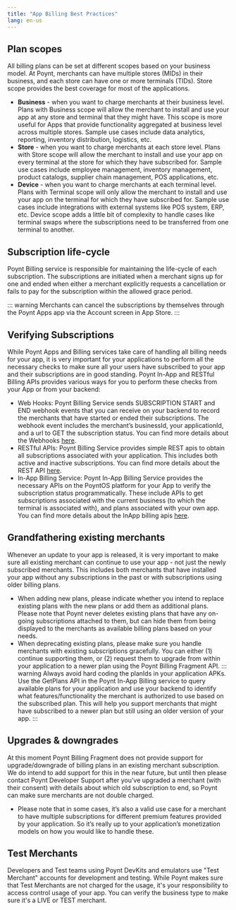 ```yaml
---
title: "App Billing Best Practices"
lang: en-us
---
```


## Plan scopes
All billing plans can be set at different scopes based on your business model. At Poynt, merchants can have multiple stores (MIDs) in their business, and each store can have one or more terminals (TIDs).  Store scope provides the best coverage for most of the applications.

 * **Business** - when you want to charge merchants at their business level. Plans with Business scope will allow the merchant to install and use your app at any store and terminal that they might have. This scope is more useful for Apps that provide functionality aggregated at business level across multiple stores. Sample use cases include data analytics, reporting, inventory distribution, logistics, etc.
 * **Store** - when you want to charge merchants at each store level. Plans with Store scope will allow the merchant to install and use your app on every terminal at the store for which they have subscribed for. Sample use cases include employee management, inventory management, product catalogs, supplier chain management, POS applications, etc.
 * **Device** - when you want to charge merchants at each terminal level. Plans with Terminal scope will only allow the merchant to install and use your app on the terminal for which they have subscribed for. Sample use cases include integrations with external systems like POS system, ERP, etc. Device scope adds a little bit of complexity to handle cases like terminal swaps where the subscriptions need to be transferred from one terminal to another.

## Subscription life-cycle
Poynt Billing service is responsible for maintaining the life-cycle of each subscription. The subscriptions are initiated when a merchant signs up for one and ended when either a merchant explicitly requests a cancellation or fails to pay for the subscription within the allowed grace period.

::: warning
Merchants can cancel the subscriptions by themselves through the Poynt Apps app via the Account screen in App Store. 
:::

## Verifying Subscriptions
While Poynt Apps and Billing services take care of handling all billing needs for your app, it is very important for your applications to perform all the necessary checks to make sure all your users have subscribed to your app and their subscriptions are in good standing. Poynt In-App and RESTful Billing APIs provides various ways for you to perform these checks from your App or from your backend:

 * Web Hooks: Poynt Billing Service sends SUBSCRIPTION START and END webhook events that you can receive on your backend to record the merchants that have started or ended their subscriptions. The webhook event includes the merchant’s businessId, your applicationId, and a url to GET the subscription status. You can find more details about the Webhooks [here](/appStore/integrating-with-billing.html#webhooks).
 * RESTful APIs: Poynt Billing Service provides simple REST apis to obtain all subscriptions associated with your application. This includes both active and inactive subscriptions. You can find more details about the REST API [here](/appStore/integrating-with-billing.html#get-subscriptions-api).
 * In-App Billing Service: Poynt In-App Billing Service provides the necessary APIs on the PoyntOS platform for your App to verify the subscription status programmatically. These include APIs to get subscriptions associated with the current business (to which the terminal is associated with), and plans associated with your own app. You can find more details about the InApp billing apis [here](/appStore/integrating-with-billing.html#in-app-changes).

## Grandfathering existing merchants
Whenever an update to your app is released, it is very important to make sure all existing merchant can continue to use your app - not just the newly subscribed merchants. This includes both merchants that have installed your app without any subscriptions in the past  or with subscriptions using older billing plans.

 * When adding new plans, please indicate whether you intend to replace existing plans with the new plans or add them as additional plans. Please note that Poynt never deletes existing plans that have any on-going subscriptions attached to them, but can hide them from being displayed to the merchants as available billing plans based on your needs.
 * When deprecating existing plans, please make sure you handle merchants with existing subscriptions gracefully. You can either (1) continue supporting them, or (2) request them to upgrade from within your application to a newer plan using the Poynt Billing Fragment API.
::: warning
 Always avoid hard coding the planIds in your application APKs. Use the GetPlans API in the Poynt In-App Billing service to query available plans for your application and use your backend to identify what features/functionality the merchant is authorized to use based on the subscribed plan. This will help you support merchants that might have subscribed to a newer plan but still using an older version of your app.
 :::

## Upgrades & downgrades
At this moment Poynt Billing Fragment does not provide support for upgrade/downgrade of billing plans in an existing merchant subscription. We do intend to add support for this in the near future, but until then please contact Poynt Developer Support after you’ve upgraded a merchant (with their consent) with details about which old subscription to end, so Poynt can make sure merchants are not double charged.

 * Please note that in some cases, it’s also a valid use case for a merchant to have multiple subscriptions for different premium features provided by your application. So it’s really up to your application’s monetization models on how you would like to handle these.

## Test Merchants
 Developers and Test teams using Poynt DevKits and emulators use "Test Merchant" accounts for development and testing. While Poynt makes sure that Test Merchants are not charged for the usage, it's your responsibility to access control usage of your app.  You can verify the business type to make sure it's a LIVE  or TEST merchant.
